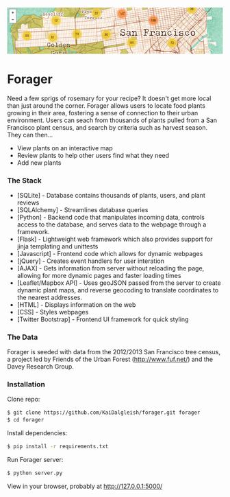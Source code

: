 ![image](/static/images/screenshot-map.png)
# Forager

Need a few sprigs of rosemary for your recipe? It doesn't get more local than just around the corner. Forager allows users to locate food plants growing in their area, fostering a sense of connection to their urban environment. Users can seach from thousands of plants pulled from a San Francisco plant census, and search by criteria such as harvest season. They can then...
  - View plants on an interactive map
  - Review plants to help other users find what they need
  - Add new plants

### The Stack
* [SQLite] - Database contains thousands of plants, users, and plant reviews
* [SQLAlchemy] - Streamlines database queries
* [Python] - Backend code that manipulates incoming data, controls access to the database, and serves data to the webpage through a framework.
* [Flask] - Lightweight web framework which also provides support for jinja templating and unittests
* [Javascript] - Frontend code which allows for dynamic webpages
* [jQuery] - Creates event handlers for user interation
* [AJAX] - Gets information from server without reloading the page, allowing for more dynamic pages and faster loading times
* [Leaflet/Mapbox API] - Uses geoJSON passed from the server to create dynamic plant maps, and reverse geocoding to translate coordinates to the nearest addresses.
* [HTML] - Displays information on the web
* [CSS] - Styles webpages
* [Twitter Bootstrap] - Frontend UI framework for quick styling

### The Data
Forager is seeded with data from the 2012/2013 San Francisco tree census, a project led by Friends of the Urban Forest (http://www.fuf.net/) and the Davey Research Group.

### Installation

Clone repo:
```sh
$ git clone https://github.com/KaiDalgleish/forager.git forager
$ cd forager
```

Install dependencies:
```sh
$ pip install -r requirements.txt
```

Run Forager server:
```sh
$ python server.py
```
View in your browser, probably at http://127.0.0.1:5000/ 
